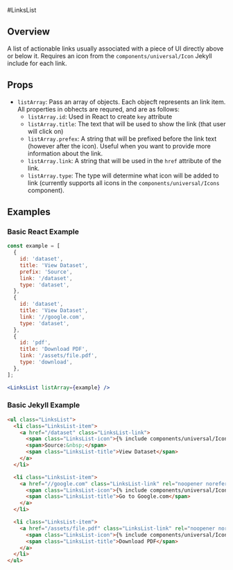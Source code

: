 #LinksList

## Overview

A list of actionable links usually associated with a piece of UI directly above or below it. Requires an icon from the `components/universal/Icon` Jekyll include for each link.

## Props

- `listArray`: Pass an array of objects. Each objecft represents an link item. All properties in obhects are requred, and are as follows:
  - `listArray.id`: Used in React to create `key` attribute
  - `listArray.title`: The text that will be used to show the link (that user will click on)
  - `listArray.prefex`: A string that will be prefixed before the link text (however after the icon). Useful when you want to provide more information about the link.
  - `listArray.link`: A string that will be used in the `href` attribute of the link.
  - `listArray.type`: The type will determine what icon will be added to link (currently supports all icons in the `components/universal/Icons` component).

## Examples

### Basic React Example

```jsx
const example = [
  {
    id: 'dataset',
    title: 'View Dataset',
    prefix: 'Source',
    link: '/dataset',
    type: 'dataset',
  },
  {
    id: 'dataset',
    title: 'View Dataset',
    link: '//google.com',
    type: 'dataset',
  },
  {
    id: 'pdf',
    title: 'Download PDF',
    link: '/assets/file.pdf',
    type: 'download',
  },
];

<LinksList listArray={example} />
```

### Basic Jekyll Example

```html
<ul class="LinksList">
  <li class="LinksList-item">
    <a href="/dataset" class="LinksList-link">
      <span class="LinksList-icon">{% include components/universal/Icon/index.html type="dataset" %}</span>
      <span>Source:&nbsp;</span>
      <span class="LinksList-title">View Dataset</span>
    </a>
  </li>

  <li class="LinksList-item">
    <a href="//google.com" class="LinksList-link" rel="noopener noreferrer">
      <span class="LinksList-icon">{% include components/universal/Icon/index.html type="guide" %}</span>
      <span class="LinksList-title">Go to Google.com</span>
    </a>
  </li>

  <li class="LinksList-item">
    <a href="/assets/file.pdf" class="LinksList-link" rel="noopener noreferrer">
      <span class="LinksList-icon">{% include components/universal/Icon/index.html type="download" %}</span>
      <span class="LinksList-title">Download PDF</span>
    </a>
  </li>
</ul>
```